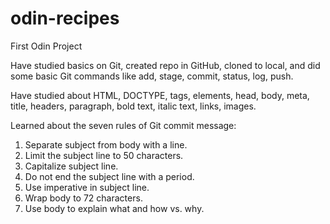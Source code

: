 # odin-recipes
First Odin Project

Have studied basics on Git, created repo in GitHub, cloned to local, and did some basic Git commands like add, stage, commit, status, log, push. 

Have studied about HTML, DOCTYPE, tags, elements, head, body, meta, title, headers, paragraph, bold text, italic text, links, images.

Learned about the seven rules of Git commit message: 
1. Separate subject from body with a line. 
2. Limit the subject line to 50 characters. 
3. Capitalize subject line. 
4. Do not end the subject line with a period. 
5. Use imperative in subject line. 
6. Wrap body to 72 characters. 
7. Use body to explain what and how vs. why. 